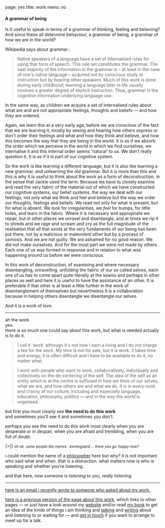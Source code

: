 page: yes
title: work
menu: no

#### A grammar of being 

Is it useful to speak in terms of a grammar of thinking, feeling and believing? And since these all determine behaviour, a grammar of being, a grammar of how we are in the world?

Wikipedia says about grammar :

> Native speakers of a language have a set of internalized rules for using that form of speech. This rule set constitutes the grammar. The vast majority of the information in the grammar is – at least in the case of one's native language – acquired not by conscious study or instruction but by hearing other speakers. Much of this work is done during early childhood; learning a language later in life usually involves a greater degree of explicit instruction. Thus, grammar is the cognitive information underlying language use.

In the same way, as children we acquire a set of internalised rules about what are and are not appropriate feelings, thoughts and beliefs — and how they are ordered.

Again, we learn this at a very early age, before we are conscious of the fact that we are learning it, mostly by seeing and hearing how others express or don't order their feelings and what and how they think and believe, and how this becomes the way that they are being in the world. It is as if we absorb the order which we perceive in the world in which we find ourselves, we internalise it and this internal order seems 'natural' to us. We don't really question it. It is as if it is part of our cognitive system.

So the work is like learning a different language, but it is also like learning a new grammar, and unlearning the old grammar. But it is more than this and this is why it is useful to think about the work as a form of deconstruction, in the sense that Jackie used the term. Because we have to closely examine and read the very fabric of the material out of which we have constructed our cognitive systems, our belief systems, the way we deal with our feelings, not only what we think and feel and believe but the way we order our thoughts, feelings and beliefs. We read not only for what is present, but for what is absent. We look for irregularities, we _feel_ for bumps, for little holes, and tears in the fabric. Where it is necessary and appropriate we repair, but in other places we unravel and disentangle, and at times we rip it to shreds and we rage and scream and cry as the full magnitude of the realisation that all that exists at the very fundaments of our being has been put there, not by a malicious or malevolent other but by a process of osmosis. And we are not guilty. We are ashamed for no good reason. We did not make ourselves. And for the most part we were not made by others. Each one of us was formed in response and in relation to what was happening around us before we were conscious.

In this work of deconstruction, of examining and where necessary disentangling, unravelling, unfolding the fabric of our so called selves, each one of us has to come apart quite literally at the seams and perhaps in other places as well and here it is useful to have the assistance of an other. It is preferable if that other is at least a little further in the work of disentanglement of themselves but nevertheless it is a collaboration because in helping others disentangle we disentangle our selves.

And it is a work of love.

----------------------

ah the work.   
yes.  
there is so much one could say about this work, but what is needed actually is to do it.  

>I call it 'work' although it's not how I earn a living and I do not charge a fee for the work. My time is not for sale, but it *is* work: it takes time and energy, it is often difficult and I have to be available to do it, no matter what.

> I work with people who want to work, collaboratively, individually and collectively on the de-centering of the self. The idea of the self as an entity which is at the centre is suffused in how we think of our selves, what we are, and how others are and what we do. It is in every nook and cranny of our culture, including and especially language, education, philosophy, politics — and in the way the world is organised.

but first you must clearly see **the need to do this work**  
and sometimes you'll see it and sometimes you don't.

perhaps you see the need to do this work most clearly when you are desperate or in despair, when you are afraid and trembling, when you are full of doubt.

{>|} <small>*oh ok. some people like names : kierkegaard ... there you go. happy now?*</small>

i could mention the name of a [philosopher](philosophy) here but why? it is not important who said what and when. that is a distraction. what matters now is who is speaking and whether you're listening.

and that here, now someone is _listening_ to you, *really* listening.

------

[here is an email i recently wrote to someone who asked about my work.](letters/22-7-19)

[here is a previous version of the page about this work](work2), which links to other pages — or just have a look around my [website](http://johannesk.blot.im) and/or read [my book](http://www.johannesk.com/writing/i-am-here) to get an idea of the kinds of things i am thinking and [talking](conversations) and [writing](writing) about and listening to or waiting for — and [get in touch](contact) if you want to arrange to meet up for a talk.

